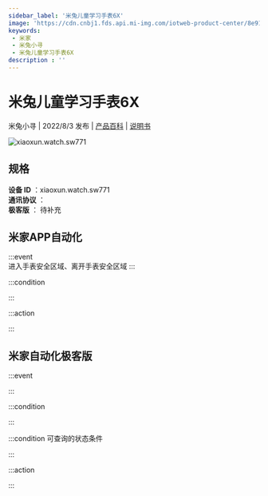 ```yaml
---
sidebar_label: '米兔儿童学习手表6X'
image: 'https://cdn.cnbj1.fds.api.mi-img.com/iotweb-product-center/8e914f67deb0a69ae62fd18b5f727a79_1648709920031.png?GalaxyAccessKeyId=AKVGLQWBOVIRQ3XLEW&Expires=9223372036854775807&Signature=mCHUfEZkK4RdcBrMZBg+ttRSIXQ='
keywords: 
 - 米家
 - 米兔小寻
 - 米兔儿童学习手表6X
description : ''
---
```

# 米兔儿童学习手表6X

米兔小寻 | 2022/8/3 发布 | [产品百科](https://home.mi.com/webapp/content/baike/product/index.html?model=xiaoxun.watch.sw771/) | [说明书](https://home.mi.com/views/introduction.html?model=xiaoxun.watch.sw771&region=cn)

![xiaoxun.watch.sw771](https://cdn.cnbj1.fds.api.mi-img.com/iotweb-product-center/8e914f67deb0a69ae62fd18b5f727a79_1648709920031.png?GalaxyAccessKeyId=AKVGLQWBOVIRQ3XLEW&Expires=9223372036854775807&Signature=mCHUfEZkK4RdcBrMZBg+ttRSIXQ=)

## 规格  
> 
**设备 ID** ：xiaoxun.watch.sw771  
**通讯协议** ：  
**极客版**  ： 待补充 


## 米家APP自动化  

:::event  
进入手表安全区域、离开手表安全区域
:::

:::condition  

:::

:::action   

:::

## 米家自动化极客版  

:::event  

:::

:::condition  

:::

:::condition 可查询的状态条件  

:::

:::action  

:::

        
